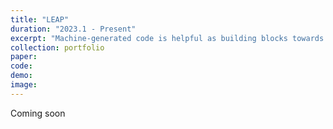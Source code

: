 ```yaml
---
title: "LEAP"
duration: "2023.1 - Present"
excerpt: "Machine-generated code is helpful as building blocks towards a complete program, but understanding the behavior of such code is not easy. What if we utilize visualization and liveness to assist the comprehension of machine-generated code? Stay tuned!"
collection: portfolio
paper:
code:
demo:
image:
---
```


Coming soon
